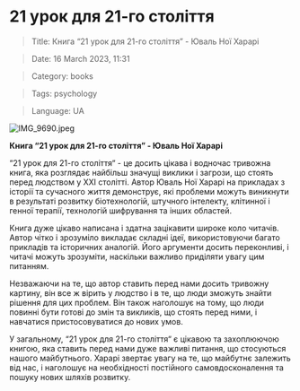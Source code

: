 # 21 урок для 21-го століття

> Title: Книга “21 урок для 21-го століття” - Юваль Ної Харарі

> Date: 16 March 2023, 11:31

> Category: books

> Tags: psychology

> Language: UA

![IMG_9690.jpeg](https://res.craft.do/user/full/b5a256f3-51ff-c8e5-10fe-9343b6a0451d/doc/CF1E37EF-7BC0-4245-96D0-FAB7DAEB90B3/5225EA0D-B2E8-485C-BDC3-2F795686616C_2/MFWyrtVD6l0cyCiSfIbShQX7GDMzZsl2CpDMPxWU1cQz/IMG_9690.jpeg)

**Книга “21 урок для 21-го століття” - Юваль Ної Харарі**

“21 урок для 21-го століття“ - це досить цікава і водночас тривожна книга, яка розглядає найбільш значущі виклики і загрози, що стоять перед людством у ХХІ столітті. Автор Юваль Ної Харарі на прикладах з історії та сучасного життя демонструє, які проблеми можуть виникнути в результаті розвитку біотехнологій, штучного інтелекту, клітинної і генної терапії, технологій шифрування та інших областей.

Книга дуже цікаво написана і здатна зацікавити широке коло читачів. Автор чітко і зрозуміло викладає складні ідеї, використовуючи багато прикладів та історичних аналогій. Його аргументи досить переконливі, і читачі можуть зрозуміти, наскільки важливо приділяти увагу цим питанням.

Незважаючи на те, що автор ставить перед нами досить тривожну картину, він все ж вірить у людство і в те, що люди зможуть знайти рішення для цих проблем. Він також наголошує на тому, що люди повинні бути готові до змін та викликів, що стоять перед ними, і навчатися пристосовуватися до нових умов.

У загальному, “21 урок для 21-го століття“ є цікавою та захоплюючою книгою, яка ставить перед нами дуже важливі питання, що стосуються нашого майбутнього. Харарі звертає увагу на те, що майбутнє залежить від нас, і наголошує на необхідності постійного самовдосконалення та пошуку нових шляхів розвитку.

